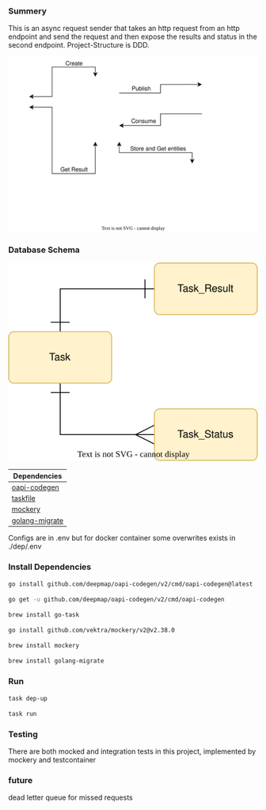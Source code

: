 ### Summery

This is an async request sender that takes an http request from an http endpoint and send the request and then expose the results and status in the second endpoint. Project-Structure is DDD.

![Flow](./images/request_tasker_flow.drawio.svg)

### Database Schema

![Schema](./images/request_tasker_DB.drawio.svg)

| Dependencies                                                |
| ----------------------------------------------------------- |
| [oapi-codegen](https://github.com/deepmap/oapi-codegen)     |
| [taskfile](https://taskfile.dev/)                           |
| [mockery](https://github.com/vektra/mockery)                |
| [golang-migrate](https://github.com/golang-migrate/migrate) |

Configs are in .env but for docker container some overwrites exists in ./dep/.env

### Install Dependencies

``` bash
go install github.com/deepmap/oapi-codegen/v2/cmd/oapi-codegen@latest
```

``` bash
go get -u github.com/deepmap/oapi-codegen/v2/cmd/oapi-codegen
```

``` bash
brew install go-task
```

``` bash
go install github.com/vektra/mockery/v2@v2.38.0
```

``` bash
brew install mockery
```

``` bash
brew install golang-migrate
```

### Run

``` bash
task dep-up
```

``` bash
task run
```

### Testing

There are both mocked and integration tests in this project, implemented by mockery and testcontainer

### future
dead letter queue for missed requests